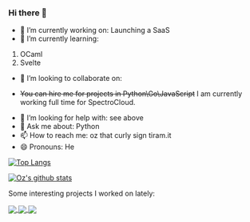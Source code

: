 ### Hi there 👋

- 🔭 I’m currently working on: Launching a SaaS
- 🌱 I’m currently learning:
 1. OCaml
 1. Svelte
- 👯 I’m looking to collaborate on:
 * ~~You can hire me for projects in Python\Go\JavaScript~~
 I am currently working full time for SpectroCloud.
- 🤔 I’m looking for help with: see above
- 💬 Ask me about: Python
- 📫 How to reach me: oz that curly sign tiram.it
- 😄 Pronouns: He

[![Top Langs](https://github-readme-stats.vercel.app/api/top-langs/?username=oz123&hide=html,css,tex,pascal&langs_count=20)](https://github.com/anuraghazra/github-readme-stats)

[![Oz's github stats](https://github-readme-stats.vercel.app/api?username=oz123)](https://github.com/anuraghazra/github-readme-stats)  

Some interesting projects I worked on lately:

<a href="https://github.com/pypa/pipenv">
 <img align="center" src="https://github-readme-stats.vercel.app/api/pin/?username=pypa&repo=pipenv" />
</a>

<a href="https://github.com/oz123/coredns-netbox-plugin">
  <img align="center" src="https://github-readme-stats.vercel.app/api/pin/?username=oz123&repo=coredns-netbox-plugin" />
</a>

<a href="https://github.com/pwman3/pwman3">
  <img align="center" src="https://github-readme-stats.vercel.app/api/pin/?username=pwman3&repo=pwman3" />
</a>
